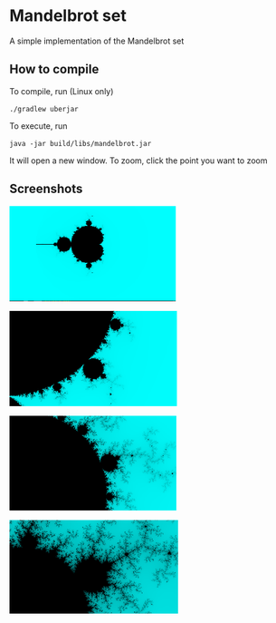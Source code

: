 # Mandelbrot set
A simple implementation of the Mandelbrot set

## How to compile
To compile, run (Linux only)
```shell script
./gradlew uberjar
```

To execute, run
```shell script
java -jar build/libs/mandelbrot.jar
```
It will open a new window. To zoom, click the point you
want to zoom

## Screenshots

![screen 1](https://raw.githubusercontent.com/nelson888/mandelbrot-set/master/screenshosts/screen1.png "Screen 1")

![screen 2](https://raw.githubusercontent.com/nelson888/mandelbrot-set/master/screenshosts/screen2.png "Screen 2")

![screen 3](https://raw.githubusercontent.com/nelson888/mandelbrot-set/master/screenshosts/screen3.png "Screen 3")

![screen 4](https://raw.githubusercontent.com/nelson888/mandelbrot-set/master/screenshosts/screen4.png "Screen 4")
